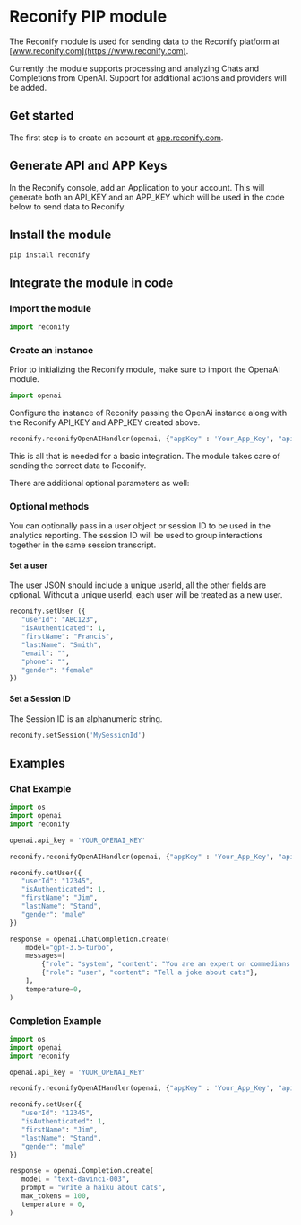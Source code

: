 # Reconify PIP module

The Reconify module is used for sending data to the Reconify platform at [www.reconify.com](https://www.reconify.com). 

Currently the module supports processing and analyzing Chats and Completions from OpenAI. 
Support for additional actions and providers will be added.

## Get started
The first step is to create an account at [app.reconify.com](https://app.reconify.com).

## Generate API and APP Keys
In the Reconify console, add an Application to your account. This will generate both an API_KEY and an APP_KEY 
which will be used in the code below to send data to Reconify.

## Install the module

```
pip install reconify
```

## Integrate the module in code

### Import the module
```python
import reconify
```

### Create an instance
Prior to initializing the Reconify module, make sure to import the OpenaAI module.

```python
import openai
```

Configure the instance of Reconify passing the OpenAi instance along with the Reconify API_KEY and APP_KEY created above.

```python
reconify.reconifyOpenAIHandler(openai, {"appKey" : 'Your_App_Key', "apiKey" : 'Your_Api_Key'})
```

This is all that is needed for a basic integration. The module takes care of sending the correct data to Reconify. 

There are additional optional parameters as well:

### Optional methods

You can optionally pass in a user object or session ID to be used in the analytics reporting. 
The session ID will be used to group interactions together in the same session transcript.

#### Set a user
The user JSON should include a unique userId, all the other fields are optional. 
Without a unique userId, each user will be treated as a new user.

```python
reconify.setUser ({
   "userId": "ABC123",
   "isAuthenticated": 1,
   "firstName": "Francis",
   "lastName": "Smith",
   "email": "",
   "phone": "",
   "gender": "female"
})
```

#### Set a Session ID
The Session ID is an alphanumeric string.
```python
reconify.setSession('MySessionId')
```

## Examples

### Chat Example

```python
import os
import openai
import reconify 

openai.api_key = 'YOUR_OPENAI_KEY'

reconify.reconifyOpenAIHandler(openai, {"appKey" : 'Your_App_Key', "apiKey" : 'Your_Api_Key'})

reconify.setUser({
   "userId": "12345",
   "isAuthenticated": 1,
   "firstName": "Jim",
   "lastName": "Stand",
   "gender": "male"
})

response = openai.ChatCompletion.create(
    model="gpt-3.5-turbo",
    messages=[
        {"role": "system", "content": "You are an expert on commedians."},
        {"role": "user", "content": "Tell a joke about cats"},
    ],
    temperature=0,
)
```

### Completion Example

```python
import os
import openai
import reconify 

openai.api_key = 'YOUR_OPENAI_KEY'

reconify.reconifyOpenAIHandler(openai, {"appKey" : 'Your_App_Key', "apiKey" : 'Your_Api_Key'})

reconify.setUser({
   "userId": "12345",
   "isAuthenticated": 1,
   "firstName": "Jim",
   "lastName": "Stand",
   "gender": "male"
})

response = openai.Completion.create(
   model = "text-davinci-003",
   prompt = "write a haiku about cats",
   max_tokens = 100,
   temperature = 0,
)
```
